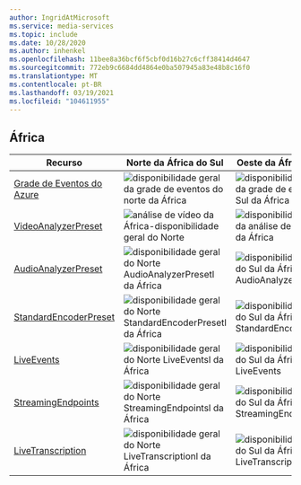```yaml
---
author: IngridAtMicrosoft
ms.service: media-services
ms.topic: include
ms.date: 10/28/2020
ms.author: inhenkel
ms.openlocfilehash: 11bee8a36bcf6f5cbf0d16b27c6cff38414d4647
ms.sourcegitcommit: 772eb9c6684dd4864e0ba507945a83e48b8c16f0
ms.translationtype: MT
ms.contentlocale: pt-BR
ms.lasthandoff: 03/19/2021
ms.locfileid: "104611955"
---
```

<!--Feature availability in region-->

## <a name="africa"></a>África

| Recurso| Norte da África do Sul | Oeste da África do Sul |
| --- | --- | --- |
| [Grade de Eventos do Azure](../monitoring/reacting-to-media-services-events.md) | ![disponibilidade geral da grade de eventos do norte da África](../media/azure-clouds-regions/ga.svg) | ![disponibilidade geral da grade de eventos do Sul da África](../media/azure-clouds-regions/ga.svg) |
| [VideoAnalyzerPreset](../analyzing-video-audio-files-concept.md) | ![análise de vídeo da África-disponibilidade geral do Norte](../media/azure-clouds-regions/ga.svg) | ![disponibilidade geral da análise de vídeo sul da África](../media/azure-clouds-regions/ga.svg) |
| [AudioAnalyzerPreset](../analyzing-video-audio-files-concept.md) | ![disponibilidade geral do Norte AudioAnalyzerPresetl da África](../media/azure-clouds-regions/ga.svg) | ![disponibilidade geral do Sul da África AudioAnalyzerPreset](../media/azure-clouds-regions/ga.svg) |
| [StandardEncoderPreset](../encoding-concept.md) | ![disponibilidade geral do Norte StandardEncoderPresetl da África](../media/azure-clouds-regions/ga.svg) | ![disponibilidade geral do Sul da África StandardEncoderPreset](../media/azure-clouds-regions/ga.svg) |
| [LiveEvents](../live-streaming-overview.md) | ![disponibilidade geral do Norte LiveEventsl da África](../media/azure-clouds-regions/ga.svg) | ![disponibilidade geral do Sul da África LiveEvents](../media/azure-clouds-regions/ga.svg) |
| [StreamingEndpoints](../streaming-endpoint-concept.md) | ![disponibilidade geral do Norte StreamingEndpointsl da África](../media/azure-clouds-regions/ga.svg) | ![disponibilidade geral do Sul da África StreamingEndpoints](../media/azure-clouds-regions/ga.svg) |
| [LiveTranscription](../live-transcription.md) | ![disponibilidade geral do Norte LiveTranscriptionl da África](../media/azure-clouds-regions/ga.svg) | ![disponibilidade geral do Sul da África LiveTranscription](../media/azure-clouds-regions/ga.svg) |
